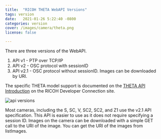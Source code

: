 ```yaml
---
title:  "RICOH THETA WebAPI Versions"
tags: version
date:   2021-01-26 5:22:40 -0800
categories: version
cover: /images/camera/theta.png
license: false

---
```


There are three versions of the WebAPI.

1. API v1 - PTP over TCP/IP
2. API v2 - OSC protocol with sessionID
3. API v2.1 - OSC protocol without sessionID. Images can be downloaded by URI.

The specific THETA model support is documented on the [THETA API Introduction](https://api.ricoh/docs/theta-api-introduction/) on the RICOH Developer Connection site.

![api versions](/sc2-public-code-examples/images/2021_01/api_versions.png)

Most cameras, including the S, SC, V, SC2, SC2, and Z1 use the v2.1 API specification.  This API is easier to
use as it does not require specifying a session ID.  Images on the camera can be downloaded with a simple
GET call to the URI of the image.  You can get the URI of the images from listImages.